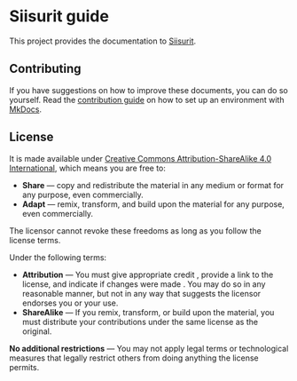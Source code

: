 # Siisurit guide

This project provides the documentation to [Siisurit](https://siisurit.com).

## Contributing

If you have suggestions on how to improve these documents, you can do so yourself. Read the [contribution guide](CONTRIBUTION.md) on how to set up an environment with [MkDocs](https://www.mkdocs.org/).

## License

It is made available under [Creative Commons Attribution-ShareAlike 4.0 International](https://creativecommons.org/licenses/by-sa/4.0/), which means you are free to:

- **Share** — copy and redistribute the material in any medium or format for any purpose, even commercially.
- **Adapt** — remix, transform, and build upon the material for any purpose, even commercially.

The licensor cannot revoke these freedoms as long as you follow the license terms.

Under the following terms:

- **Attribution** — You must give appropriate credit , provide a link to the license, and indicate if changes were made . You may do so in any reasonable manner, but not in any way that suggests the licensor endorses you or your use.
- **ShareAlike** — If you remix, transform, or build upon the material, you must distribute your contributions under the same license as the original.

**No additional restrictions** — You may not apply legal terms or technological measures that legally restrict others from doing anything the license permits.
